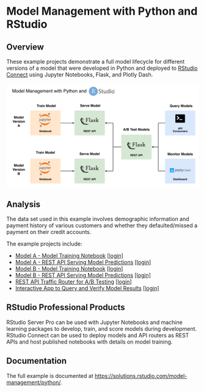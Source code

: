 # Model Management with Python and RStudio

## Overview

These example projects demonstrate a full model lifecycle for different versions
of a model that were developed in Python and deployed to
[RStudio Connect](https://www.rstudio.com/products/connect/) using Jupyter
Notebooks, Flask, and Plotly Dash.

![Model Management with RStudio](images/model-management-python.png)

## Analysis

The data set used in this example involves demographic information and payment
history of various customers and whether they defaulted/missed a payment on
their credit accounts.

The example projects include:

* [Model A - Model Training Notebook](https://colorado.rstudio.com/rsc/model-management-python/model-a-train/) [[login]](https://colorado.rstudio.com/rsc/connect/#/apps/5177)
* [Model A - REST API Serving Model Predictions](https://colorado.rstudio.com/rsc/model-management-python/model-a-predict/) [[login]](https://colorado.rstudio.com/rsc/connect/#/apps/5182)
* [Model B - Model Training Notebook](https://colorado.rstudio.com/rsc/model-management-python/model-b-train/) [[login]](https://colorado.rstudio.com/rsc/connect/#/apps/5178)
* [Model B - REST API Serving Model Predictions](https://colorado.rstudio.com/rsc/model-management-python/model-b-predict/) [[login]](https://colorado.rstudio.com/rsc/connect/#/apps/5183)
* [REST API Traffic Router for A/B Testing](https://colorado.rstudio.com/rsc/model-management-python/model-router/) [[login]](https://colorado.rstudio.com/rsc/connect/#/apps/5184)
* [Interactive App to Query and Verify Model Results](https://colorado.rstudio.com/rsc/model-management-python/model-dashboard/) [[login]](https://colorado.rstudio.com/rsc/connect/#/apps/5271)

## RStudio Professional Products

RStudio Server Pro can be used with Jupyter Notebooks and machine learning
packages to develop, train, and score models during development. RStudio Connect
can be used to deploy models and API routers as REST APIs and host published
notebooks with details on model training.

## Documentation

The full example is documented at
https://solutions.rstudio.com/model-management/python/.
